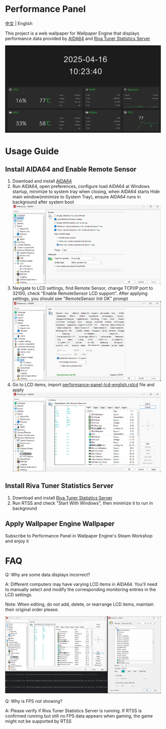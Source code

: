 # Performance Panel

[中文](./README.md) | English

This project is a web wallpaper for Wallpaper Engine that displays performance data provided by [AIDA64](https://www.aida64.com/downloads) and [Riva Tuner Statistics Server](https://www.guru3d.com/download/rtss-rivatuner-statistics-server-download/)

<img src="./assets/screenshot.png" alt="screenshot">

# Usage Guide

## Install AIDA64 and Enable Remote Sensor

1. Download and install [AIDA64](https://www.aida64.com/downloads)
2. Run AIDA64, open preferences, configure load AIDA64 at Windows startup, minimize to system tray when closing, when AIDA64 starts Hide main window(minimize to System Tray), ensure AIDA64 runs in background after system boot
   <img src="./assets/aida64-eng-1.png" alt="">
3. Navigate to LCD settings, find Remote Sensor, change TCP/IP port to 32100, check "Enable RemoteSensor LCD support". After applying settings, you should see "RemoteSensor Init OK" prompt
   <img src="./assets/aida64-eng-2.png" alt="">
4. Go to LCD items, import [performance-panel-lcd-english.rslcd](./performance-panel-lcd-english.rslcd) file and apply
   <img src="./assets/aida64-eng-3.png" alt="">

## Install Riva Tuner Statistics Server

1. Download and install [Riva Tuner Statistics Server](https://www.guru3d.com/download/rtss-rivatuner-statistics-server-download/)
2. Run RTSS and check "Start With Windows", then minimize it to run in background

## Apply Wallpaper Engine Wallpaper

Subscribe to Performance Panel in Wallpaper Engine's Steam Workshop and enjoy it

# FAQ

Q: Why are some data displays incorrect?

A: Different computers may have varying LCD items in AIDA64. You'll need to manually select and modify the corresponding monitoring entries in the LCD settings.

Note: When editing, do not add, delete, or rearrange LCD items, maintain their original order please.

<img src="./assets/aida64-eng-4.png" />

Q: Why is FPS not showing?

A: Please verify if Riva Tuner Statistics Server is running. If RTSS is confirmed running but still no FPS data appears when gaming, the game might not be supported by RTSS